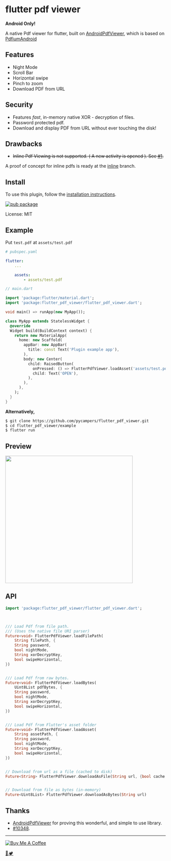 # flutter pdf viewer

**Android Only!**

A native Pdf viewer for flutter, built on [AndroidPdfViewer](https://github.com/barteksc/AndroidPdfViewer), which is based on [PdfiumAndroid](https://github.com/barteksc/PdfiumAndroid)

## Features

- Night Mode
- Scroll Bar
- Horizontal swipe
- Pinch to zoom
- Download PDF from URL

## Security

- Features *fast*, in-memory native XOR - decryption of files.
- Password protected pdf.
- Download and display PDF from URL without ever touching the disk!

## Drawbacks

- <s>Inline Pdf Viewing is not supported. ( A new activity is opened ).  See [#1](https://github.com/pycampers/flutter_pdf_viewer/issues/1).</s>

A proof of concept for inline pdfs is ready at the [inline](https://github.com/pycampers/flutter_pdf_viewer/tree/inline) branch.


## Install

To use this plugin, follow the [installation instructions](https://pub.dartlang.org/packages/flutter_pdf_viewer#-installing-tab-).

[![pub package](https://img.shields.io/pub/v/flutter_pdf_viewer.svg)](https://pub.dartlang.org/packages/flutter_pdf_viewer)

License: MIT

## Example

Put `test.pdf` at `assets/test.pdf`

```yaml
# pubspec.yaml

flutter:
    ...

    assets:
        - assets/test.pdf
```

```dart
// main.dart

import 'package:flutter/material.dart';
import 'package:flutter_pdf_viewer/flutter_pdf_viewer.dart';

void main() => runApp(new MyApp());

class MyApp extends StatelessWidget {
  @override
  Widget build(BuildContext context) {
    return new MaterialApp(
      home: new Scaffold(
        appBar: new AppBar(
          title: const Text('Plugin example app'),
        ),
        body: new Center(
          child: RaisedButton(
            onPressed: () => FlutterPdfViewer.loadAsset('assets/test.pdf'),
            child: Text('OPEN'),
          ),
        ),
      ),
    );
  }
}
```

**Alternatively,**
```sh
$ git clone https://github.com/pycampers/flutter_pdf_viewer.git
$ cd flutter_pdf_viewer/example
$ flutter run
```

## Preview
<img src="https://i.imgur.com/Uhmk09s.png" height="400" />

## API

```dart
import 'package:flutter_pdf_viewer/flutter_pdf_viewer.dart';



/// Load Pdf from file path.
/// (Uses the native file URI parser)
Future<void> FlutterPdfViewer.loadFilePath(
    String filePath, {
    String password,
    bool nightMode,
    String xorDecryptKey,
    bool swipeHorizontal,
})


/// Load Pdf from raw bytes.
Future<void> FlutterPdfViewer.loadBytes(
    Uint8List pdfBytes, {
    String password,
    bool nightMode,
    String xorDecryptKey,
    bool swipeHorizontal,
})


/// Load Pdf from Flutter's asset folder
Future<void> FlutterPdfViewer.loadAsset(
    String assetPath, {
    String password,
    bool nightMode,
    String xorDecryptKey,
    bool swipeHorizontal,
})


// Download from url as a file (cached to disk)
Future<String> FlutterPdfViewer.downloadAsFile(String url, {bool cache: true})


// Download from file as bytes (in-memory)
Future<Uint8List> FlutterPdfViewer.downloadAsBytes(String url)
```

## Thanks

- [AndroidPdfViewer](https://github.com/barteksc/AndroidPdfViewer) for proving this wonderful, and simple to use library.
- [#10348](https://github.com/flutter/flutter/issues/10348).



---

<a href="https://www.buymeacoffee.com/u75YezVri" target="_blank"><img src="https://www.buymeacoffee.com/assets/img/custom_images/black_img.png" alt="Buy Me A Coffee" style="height: auto !important;width: auto !important;" ></a>

[🐍🏕️](http://www.pycampers.com/)
